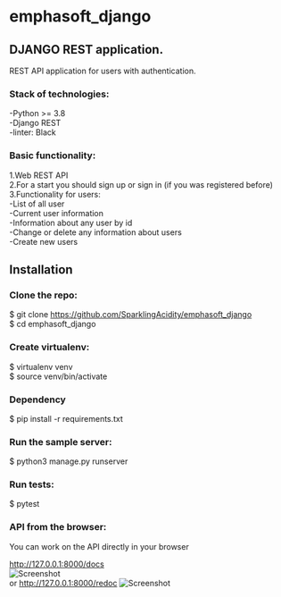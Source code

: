 # emphasoft_django
## DJANGO REST application.
REST API application for users with authentication.<br>

### Stack of technologies:<br>
-Python >= 3.8<br>
-Django REST<br>
-linter: Black<br>



### Basic functionality:<br>
1.Web REST API<br>
2.For a start you should sign up or sign in (if you was registered before)<br>
3.Functionality for users:<br>
  -List of all user<br>
  -Current user information<br>
  -Information about any user by id<br>
  -Change or delete any information about users<br>
  -Create new users<br>


## Installation
### Clone the repo:<br>

$ git clone https://github.com/SparklingAcidity/emphasoft_django<br>
$ cd emphasoft_django<br>


### Create virtualenv:<br>
$ virtualenv venv<br>
$ source venv/bin/activate<br>

### Dependency
$ pip install -r requirements.txt<br>

### Run the sample server:<br>
$ python3 manage.py runserver<br>


### Run tests:<br>
$ pytest<br>


### API from the browser:
You can work on the API directly in your browser


http://127.0.0.1:8000/docs <br>
![Screenshot](https://github.com/SparklingAcidity/Emphasoft-test/blob/in_process/img_for_readme/Снимок%20экрана%202021-07-24%20в%2013.47.32.png) <br>
or http://127.0.0.1:8000/redoc
![Screenshot](https://github.com/SparklingAcidity/Emphasoft-test/blob/in_process/img_for_readme/Снимок%20экрана%202021-07-25%20в%2013.09.24.png)
